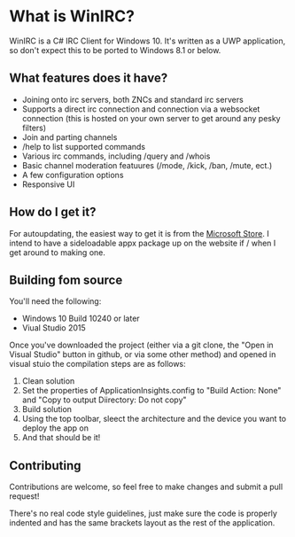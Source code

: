 # What is WinIRC?

WinIRC is a C# IRC Client for Windows 10. It's written as a UWP application, so don't expect this to be ported to Windows 8.1 or below.

## What features does it have?

* Joining onto irc servers, both ZNCs and standard irc servers
* Supports a direct irc connection and connection via a websocket connection (this is hosted on your own server to get around any pesky filters)
* Join and parting channels
* /help to list supported commands
* Various irc commands, including /query and /whois
* Basic channel moderation featuures (/mode, /kick, /ban, /mute, ect.)
* A few configuration options
* Responsive UI

## How do I get it?

For autoupdating, the easiest way to get it is from the [Microsoft Store](https://www.microsoft.com/en-us/store/apps/winirc/9nblggh2p0rf). I intend to have a sideloadable appx package up on the website if / when I get around to making one.

## Building fom source

You'll need the following:

* Windows 10 Build 10240 or later
* Viual Studio 2015 

Once you've downloaded the project (either via a git clone, the "Open in Visual Studio" button in github, or via some other method) and opened in visual stuio the compilation steps are as follows:

1. Clean solution
2. Set the properties of ApplicationInsights.config to "Build Action: None" and "Copy to output Diirectory: Do not copy"
3. Build solution
4. Using the top toolbar, sleect the architecture and the device you want to deploy the app on
5. And that should be it!

## Contributing

Contributions are welcome, so feel free to make changes and submit a pull request!

There's no real code style guidelines, just make sure the code is properly indented and has the same brackets layout as the rest of the application. 
